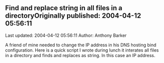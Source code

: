 ## Find and replace string in all files in a directoryOriginally published: 2004-04-12 05:56:11 
Last updated: 2004-04-12 05:56:11 
Author: Anthony Barker 
 
A friend of mine needed to change the IP address in his DNS hosting bind  configuration. Here is a quick script I wrote during lunch it interates all files in a directory and finds and replaces as string. In this case an IP address.